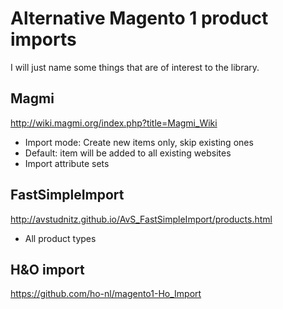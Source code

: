 # Alternative Magento 1 product imports

I will just name some things that are of interest to the library.

## Magmi

http://wiki.magmi.org/index.php?title=Magmi_Wiki

* Import mode: Create new items only, skip existing ones
* Default: item will be added to all existing websites
* Import attribute sets

## FastSimpleImport

http://avstudnitz.github.io/AvS_FastSimpleImport/products.html

* All product types

## H&O import

https://github.com/ho-nl/magento1-Ho_Import
